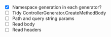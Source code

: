 - [X] Namespace generation in each generator?
- [ ] Tidy ControllerGenerator.CreateMethodBody
- [ ] Path and query string params
- [ ] Read body
- [ ] Read headers
